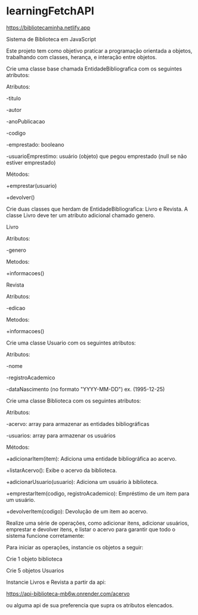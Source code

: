 # learningFetchAPI

https://bibliotecaminha.netlify.app

Sistema de Biblioteca em JavaScript



Este projeto tem como objetivo praticar a programação orientada a objetos, trabalhando com classes, herança, e interação entre objetos.



Crie uma classe base chamada EntidadeBibliografica com os seguintes atributos:



Atributos:

-titulo

-autor

-anoPublicacao

-codigo

-emprestado: booleano

-usuarioEmprestimo: usuário (objeto) que pegou emprestado (null se não estiver emprestado)

Métodos:

+emprestar(usuario)

+devolver()



Crie duas classes que herdam de EntidadeBibliografica: Livro e Revista. A classe Livro deve ter um atributo adicional chamado genero.



Livro

Atributos:

-genero

Metodos:

+informacoes()



Revista

Atributos:

-edicao

Metodos:

+informacoes()



Crie uma classe Usuario com os seguintes atributos:



Atributos:

-nome

-registroAcademico

-dataNascimento (no formato "YYYY-MM-DD") ex. (1995-12-25)



Crie uma classe Biblioteca com os seguintes atributos:



Atributos:

-acervo: array para armazenar as entidades bibliográficas

-usuarios: array para armazenar os usuários



Métodos:

+adicionarItem(item): Adiciona uma entidade bibliográfica ao acervo.

+listarAcervo(): Exibe o acervo da biblioteca.

+adicionarUsuario(usuario): Adiciona um usuário à biblioteca.

+emprestarItem(codigo, registroAcademico): Empréstimo de um item para um usuário.

+devolverItem(codigo): Devolução de um item ao acervo.





Realize uma série de operações, como adicionar itens, adicionar usuários, emprestar e devolver itens, e listar o acervo para garantir que todo o sistema funcione corretamente:



Para iniciar as operações, instancie os objetos a seguir:

Crie 1 objeto biblioteca

Crie 5 objetos Usuarios



Instancie Livros e Revista a partir da api:

https://api-biblioteca-mb6w.onrender.com/acervo

ou alguma api de sua preferencia que supra os atributos elencados.

